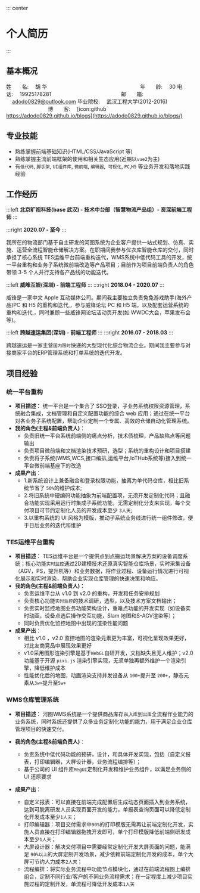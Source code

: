 ::: center

# 个人简历

:::

## 基本概况

姓&emsp;&emsp;名: &emsp;胡 华 &emsp;&emsp;&emsp;&emsp;&emsp;&emsp;&emsp;&emsp;&emsp;&emsp; &emsp;&emsp;&emsp;&emsp;&emsp;&emsp;&emsp; 年&emsp;&emsp;龄: &emsp;30
电&emsp;&emsp;话: &emsp;19925178281   &emsp; &emsp;&emsp;&emsp;&emsp;&emsp;&emsp;&emsp;&emsp;&emsp;&emsp;&emsp;  邮&emsp;&emsp;箱:     adodo0829@outlook.com
毕业院校: &emsp;武汉工程大学(2012-2016) &emsp;&emsp;&emsp;&emsp;&emsp;&emsp;&emsp;&emsp;博&emsp;&emsp;客:&emsp; [icon:github https://adodo0829.github.io/blogs](https://adodo0829.github.io/blogs/)

## 专业技能

- 熟练掌握前端基础知识(HTML/CSS/JavaScript 等)
- 熟练掌握主流前端框架的使用和相关生态应用(近期以`vue2`为主)
- 有`低代码`, `脚手架`, `UI组件库`, `微前端`, `编辑器`,` 可视化`, `PC`,`H5` 等业务开发和落地实践经验

## 工作经历

:::left
**北京旷视科技(base 武汉) - 技术中台部（智慧物流产品组）- 资深前端工程师**
:::

:::right
**2020.07 - 至今**
:::

我所在的物流部门基于自主研发的河图系统为企业客户提供一站式规划、仿真、实施、运营全流程智能仓储解决方案。在职期间我参与优衣库智能仓库的交付，同时承担了核心系统 TES运维平台前端重构迭代，WMS系统中低代码工具的开发，统一平台重构和业务子系统微前端改造等产品项目；目前作为项目前端负责人的角色带领 3-5 个人并行支持各产品线的功能迭代。

:::left
**威峰互娱(深圳) - 前端工程师**
:::
:::right
**2018.04 - 2020.07**
:::

威锋是一家中文 Apple 互动媒体公司。期间我主要独立负责兔兔游戏助手(海外产品)PC 和 H5 的重构和迭代,，参与威锋论坛 PC 和 H5 端，以及配套运营系统的重构和迭代,，同时兼顾一些威锋网论坛活动页开发(如 WWDC大会，苹果发布会等)。

:::left
**跨越速运集团(深圳) - 前端工程师**
:::
:::right
**2016.07 - 2018.03**
:::

跨越速运是一家主营`国内限时`快递的大型现代化综合物流企业。期间我主要参与对接商家平台的ERP管理系统和打单系统的迭代开发。

## 项目经验

### 统一平台重构

- **项目描述**：
  统一平台是一个集合了 SSO登录，子业务系统权限资源管理，系统融合集成，文档管理和自定义配置功能的综合 web 应用；通过在统一平台对各业务子系统配置，帮助企业定制一个专属、高效的仓储自动化管理系统。
- **我的角色(主程&前端负责人)**：
  - 负责旧统一平台系统前端侧的痛点分析，技术债梳理，产品缺陷点等问题输出
  - 负责项目微前端和文档渲染技术预研，选型；系统的重构设计和项目搭建
  - 负责将子系统(WMS,WCS,接口编排,运维平台,IoTHub系统等)接入到统一平台微前端基座下的改造
- **成果产出**：
  - 1.新系统设计上兼备融合和登录权限功能，抽离为单代码仓库，相比旧系统节省了 `50%`的维护成本;
  - 2.将旧系统中硬编码功能抽象为前端配置项，无须开发定制化代码；且融合功能实现采用运行时集成子系统功能，无需定制化分支来实现，每个交付项目可节约定制化人员的开发成本至少 `3人天`;
  - 3.以重构系统的 UI 风格为模版，推动子系统业务线进行统一组件修改，便于日后业务的迭代和维护

### TES运维平台重构

- **项目描述**：
  TES运维平台是一个提供点到点搬运场景解决方案的设备调度系统；核心功能`实时监控`通过2D建模技术还原真实智能仓库场景，实时采集设备（AGV，PS，提升机等）和业务数据，将作业过程、设备运行情况进行可视化展示和实时渲染，帮助企业实现仓库管理的快速决策和响应。
- **我的角色(主程&前端负责人)**：
  - 负责运维平台从 v1.0 到 v2.0 的重构，开发和任务安排规划
  - 负责核心功能`实时监控`的技术调研，选型，以及技术方案文档输出；
  - 负责实时监控地图业务功能架构设计，重难点功能的开发实现（如设备实时动画，设备点选后操作交互功能，Slam 地图和S-AGV渲染等）；
  - 同时负责优化监控地图中出现的渲染性能问题
- **成果产出**：
  - 相比 v1.0 ，v2.0 监控地图的渲染元素更为丰富，可视化呈现效果更好，对比友商竞品中展现效果更好
  - v1.0采用图形渲染引擎是基于`WebGL`自研开发，文档缺失且无人维护；v2.0功能基于开源 `pixi.js` 渲染引擎实现，无须单独再额外维护一个渲染引擎，降低维护成本
  - 性能优化后的地图，动画渲染支持并发设备从 `100+`提升至 `200+`，静态元素从`3w+`提升至`5w+`

### WMS仓库管理系统

- **项目描述**：
  河图WMS系统是一个提供商品库存从`入库`到`出库`全流程作业能力的业务系统，同时系统还提供了众多业务定制化功能的能力，用于满足企业仓库管理项目的快速交付。

- **我的角色(主程&前端负责人)**：
  
  - 负责系统中低代码功能的预研，设计，和具体开发实现，包括（自定义报表，打印编辑器，大屏设计器，业务流程编排等）；
  - 基于公司的 UI 组件库`MegUI`定制化开发和维护业务组件，以满足业务侧的 UI 还原要求

- **成果产出**：
  
  - 自定义报表：可以直接在前端完成配置后生成动态页面插入到业务系统，达到可脱离研发人员实现页面开发的能力，单报表查询页面可以降低定制化开发成本至少`1人天`；
  - 打印编辑器：项目交付需求中`90%`的打印模版无需再让前端定制化开发，实施人员直接在打印编辑器拖拽开发即可，单个打印模版降低前端侧研发成本至少`1人天`；
  - 大屏设计器：解决交付项目中需要经常定制化开发大屏页面的问题，能满足 `90%以上`的大屏定制开发场景，减少依赖前端定制化开发的成本，单个大屏可节约人力成本`2人天`；
  - 流程编排：将实际业务流程中功能节点模块化，通过在前端流程图上编排组合，定制不同行业/客户的不同业务流程需求；在一定程度上减少项目实施过程的定制开发，单流程可降低开发成本`1人天`
